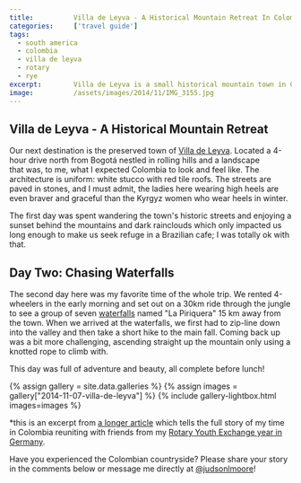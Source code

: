 ```yaml
---
title:			Villa de Leyva - A Historical Mountain Retreat In Colombia
categories:		['travel guide']
tags:
  - south america
  - colombia
  - villa de leyva
  - rotary
  - rye
excerpt:		Villa de Leyva is a small historical mountain town in Colombia with beautiful architecture, adventure tourism galore, and waterfalls everywhere.
image:			/assets/images/2014/11/IMG_3155.jpg
---
```


## Villa de Leyva - A Historical Mountain Retreat

Our next destination is the preserved town of [Villa de Leyva](https://en.wikipedia.org/wiki/Villa_de_Leyva). Located a 4-hour drive north from Bogotá nestled in rolling hills and a landscape that was, to me, what I expected Colombia to look and feel like. The architecture is uniform: white stucco with red tile roofs. The streets are paved in stones, and I must admit, the ladies here wearing high heels are even braver and graceful than the Kyrgyz women who wear heels in winter.

The first day was spent wandering the town's historic streets and enjoying a sunset behind the mountains and dark rainclouds which only impacted us long enough to make us seek refuge in a Brazilian cafe; I was totally ok with that.

## Day Two: Chasing Waterfalls

The second day here was my favorite time of the whole trip. We rented 4-wheelers in the early morning and set out on a 30km ride through the jungle to see a group of seven [waterfalls](https://en.wikipedia.org/wiki/Waterfall) named "La Piriquera" 15 km away from the town. When we arrived at the waterfalls, we first had to zip-line down into the valley and then take a short hike to the main fall. Coming back up was a bit more challenging, ascending straight up the mountain only using a knotted rope to climb with.

This day was full of adventure and beauty, all complete before lunch!

{% assign gallery = site.data.galleries %}
{% assign images = gallery["2014-11-07-villa-de-leyva"] %}
{% include gallery-lightbox.html images=images %}

\*this is an excerpt from [a longer article](/colombia-new-germany/) which tells the full story of my time in Colombia reuniting with friends from my [Rotary Youth Exchange year in Germany](/germany-travel-guide/).

Have you experienced the Colombian countryside? Please share your story in the comments below or message me directly at [@judsonlmoore](https://twitter.com/judsonlmoore)!
